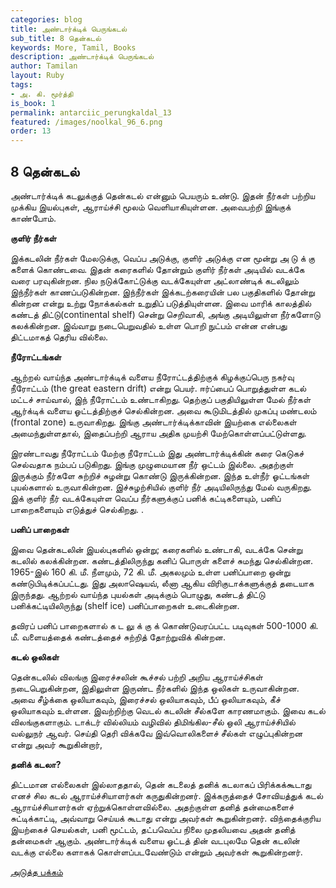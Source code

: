 ```yaml
---
categories: blog
title: அண்டார்க்டிக் பெருங்கடல்
sub_title: 8 தென்கடல்
keywords: More, Tamil, Books
description: அண்டார்க்டிக் பெருங்கடல்
author: Tamilan
layout: Ruby
tags:
- அ. கி. மூர்த்தி
is_book: 1
permalink: antarciic_perungkaldal_13
featured: /images/noolkal_96_6.png
order: 13
---
```

## 8 தென்கடல்

அண்டார்க்டிக் கடலுக்குத் தென்கடல் என்னும் பெயரும் உண்டு. இதன் நீர்கள் பற்றிய முக்கிய இயல்புகள், ஆராய்ச்சி மூலம் வெளியாகியுள்ளன. அவைபற்றி இங்குக் காண்போம்.

**குளிர் நீர்கள்**

இக்கடலின் நீர்கள் மேலடுக்கு, வெப்ப அடுக்கு, குளிர் அடுக்கு என மூன்று அ டு க் கு களைக் கொண்டவை. இதன் கரைகளில் தோன்றும் குளிர் நீர்கள் அடியில் வடக்கே வரை பரவுகின்றன. நில நடுக்கோட்டுக்கு வடக்கேயுள்ள அட்லாண்டிக் கடலிலும் இந்நீர்கள் காணப்படுகின்றன. இந்நீர்கள் இக்கடற்கரையின் பல பகுதிகளில் தோன்று கின்றன என்று உற்று நோக்கல்கள் உறுதிப் படுத்தியுள்ளன. இவை மாரிக் காலத்தில் கண்டத் திட்டு(continental shelf) சென்று செறிவாகி, அங்கு அடியிலுள்ள நீர்களோடு கலக்கின்றன. இவ்வாறு நடைபெறுவதில் உள்ள பொறி நுட்பம் என்ன என்பது திட்டமாகத் தெரிய வில்லை.

**நீரோட்டங்கள்**

ஆற்றல் வாய்ந்த அண்டார்க்டிக் வளைய நீரோட்டத்திற்குக் கிழக்குப்பெரு நகர்வு நீரோட்டம் (the great eastern drift) என்று பெயர். ஈர்ப்பைப் பொறுத்துள்ள கடல் மட்டச் சாய்வால், இந் நீரோட்டம் உண்டாகிறது. தெற்குப் பகுதியிலுள்ள மேல் நீர்கள் ஆர்க்டிக் வளைய ஓட்டத்திற்குச் செல்கின்றன. அவை கூடுமிடத்தில் முகப்பு மண்டலம் (frontal zone) உருவாகிறது. இங்கு அண்டார்க்டிக்காவின் இயற்கை எல்லைகள் அமைந்துள்ளதால், இதைப்பற்றி ஆராய அதிக முயற்சி மேற்கொள்ளப்பட்டுள்ளது.

இரண்டாவது நீரோட்டம் மேற்கு நீரோட்டம் இது அண்டார்க்டிக்கின் கரை கெடுகச் செல்வதாக நம்பப் படுகிறது. இங்கு முழுமையான நீர் ஒட்டம் இல்லை. அதற்குள் இருக்கும் நீர்களே சுற்றிச் சுழன்று கொண்டு இருக்கின்றன. இந்த உள்நீர் ஓட்டங்கள் புயல்களால் உருவாகின்றன. இச்சுழற்சியில் குளிர் நீர் அடியிலிருந்து மேல் வருகிறது. இக் குளிர் நீர் வடக்கேயுள்ள வெப்ப நீர்களுக்குப் பனிக் கட்டிகளையும், பனிப் பாறைகளையும் எடுத்துச் செல்கிறது. .

**பனிப் பாறைகள்**

இவை தென்கடலின் இயல்புகளில் ஒன்று; கரைகளில் உண்டாகி, வடக்கே சென்று கடலில் கலக்கின்றன. கண்டத்திலிருந்து கனிப் பொருள் களைச் சுமந்து செல்கின்றன. 1965-இல் 160 கி. மீ. நீளமும், 72 கி. மீ. அகலமும் உள்ள பனிப்பாறை ஒன்று கண்டுபிடிக்கப்பட்டது. இது அலாஷெயவ், லீனா ஆகிய விரிகுடாக்களுக்குத் தடையாக இருந்தது. ஆற்றல் வாய்ந்த புயல்கள் அடிக்கும் பொழுது, கண்டத் திட்டு பனிக்கட்டியிலிருந்து (shelf ice) பனிப்பாறைகள் உடைகின்றன.

தவிரப் பனிப் பாறைகளால் க ட லு க் கு க் கொண்டுவரப்பட்ட படிவுகள் 500-1000 கி. மீ. வளையத்தைக் கண்டத்தைச் சுற்றித் தோற்றுவிக் கின்றன.

**கடல் ஒலிகள்**

தென்கடலில் விலங்கு இரைச்சலின் கூச்சல் பற்றி அறிய ஆராய்ச்சிகள் நடைபெறுகின்றன, இதிலுள்ள இருண்ட நீர்களில் இந்த ஒலிகள் உருவாகின்றன. அவை சீழ்க்கை ஒலியாகவும், இரைச்சல் ஒலியாகவும், பீப் ஒலியாகவும், கீச் ஒலியாகவும் உள்ளன. இவற்றிற்கு வெடல் கடலின் சீல்களே காரணமாகும். இவை கடல் விலங்குகளாகும். டாக்டர் வில்லியம் வழிவில் திமிங்கில-சீல் ஒலி ஆராய்ச்சியில் வல்லுநர் ஆவர். செய்தி தெரி விக்கவே இவ்வொலிகளைச் சீல்கள் எழுப்புகின்றன என்று அவர் கூறுகின்றார்,

**தனிக் கடலா?**

திட்டமான எல்லைகள் இல்லாததால், தென் கடலைத் தனிக் கடலாகப் பிரிக்கக்கூடாது எனச் சில கடல் ஆராய்ச்சியாளர்கள் கருதுகின்றனர். இக்கருத்தைச் சோவியத்துக் கடல் ஆராய்ச்சியாளர்கள் ஏற்றுக்கொள்ளவில்லை. அதற்குள்ள தனித் தன்மைகளைச் சுட்டிக்காட்டி, அவ்வாறு செய்யக் கூடாது என்று அவர்கள் கூறுகின்றனர். விந்தைக்குரிய இயற்கைச் செயல்கள், பனி மூட்டம், தட்பவெப்ப நிலை முதலியவை அதன் தனித் தன்மைகள் ஆகும். அண்டார்க்டிக் வளைய ஓட்டத் தின் வடபுலமே தென் கடலின் வடக்கு எல்லை களாகக் கொள்ளப்படவேண்டும் என்றும் அவர்கள் கூறுகின்றனர்.

[அடுத்த பக்கம்](antarciic_perungkaldal_14)